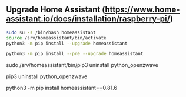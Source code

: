 ## Upgrade Home Assistant (https://www.home-assistant.io/docs/installation/raspberry-pi/)
```bash
sudo su -s /bin/bash homeassistant 
source /srv/homeassistant/bin/activate
python3 -m pip install --upgrade homeassistant
```

```bash
python3 -m pip install --pre --upgrade homeassistant
```

sudo /srv/homeassistant/bin/pip3 uninstall python_openzwave

pip3 uninstall python_openzwave

python3 -m pip install homeassistant==0.81.6

